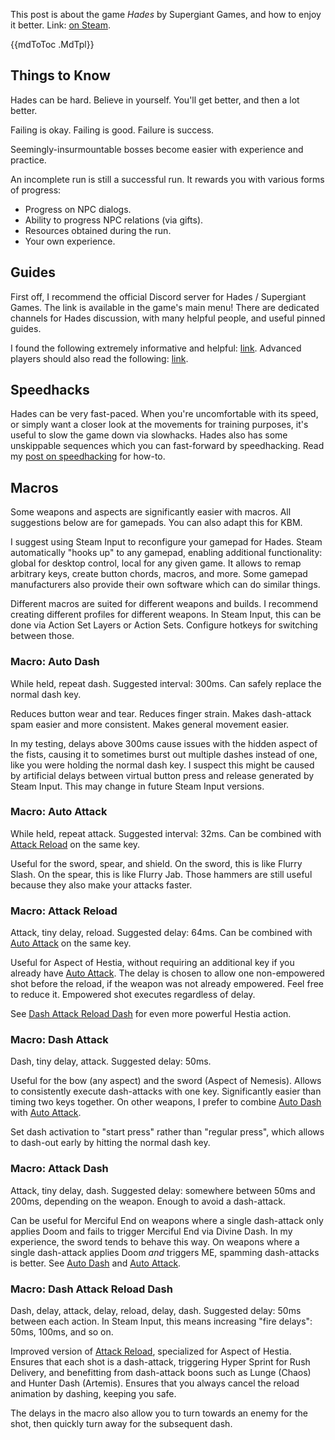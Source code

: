This post is about the game _Hades_ by Supergiant Games, and how to enjoy it better. Link: [on Steam](https://store.steampowered.com/app/1145360).

{{mdToToc .MdTpl}}

## Things to Know

Hades can be hard. Believe in yourself. You'll get better, and then a lot better.

Failing is okay. Failing is good. Failure is success.

Seemingly-insurmountable bosses become easier with experience and practice.

An incomplete run is still a successful run. It rewards you with various forms of progress:

* Progress on NPC dialogs.
* Ability to progress NPC relations (via gifts).
* Resources obtained during the run.
* Your own experience.

## Guides

First off, I recommend the official Discord server for Hades / Supergiant Games. The link is available in the game's main menu! There are dedicated channels for Hades discussion, with many helpful people, and useful pinned guides.

I found the following extremely informative and helpful: [link](https://www.leereamsnyder.com/blog/hades-build-guide). Advanced players should also read the following: [link](https://docs.google.com/document/d/16_JXPaAt8fegie6Ss2x5tVeaR-FzoFlIgp0etd3yLHI).

## Speedhacks

Hades can be very fast-paced. When you're uncomfortable with its speed, or simply want a closer look at the movements for training purposes, it's useful to slow the game down via slowhacks. Hades also has some unskippable sequences which you can fast-forward by speedhacking. Read my [post on speedhacking](/posts/speed) for how-to.

## Macros

Some weapons and aspects are significantly easier with macros. All suggestions below are for gamepads. You can also adapt this for KBM.

I suggest using Steam Input to reconfigure your gamepad for Hades. Steam automatically "hooks up" to any gamepad, enabling additional functionality: global for desktop control, local for any given game. It allows to remap arbitrary keys, create button chords, macros, and more. Some gamepad manufacturers also provide their own software which can do similar things.

Different macros are suited for different weapons and builds. I recommend creating different profiles for different weapons. In Steam Input, this can be done via Action Set Layers or Action Sets. Configure hotkeys for switching between those.

### Macro: Auto Dash

While held, repeat dash. Suggested interval: 300ms. Can safely replace the normal dash key.

Reduces button wear and tear. Reduces finger strain. Makes dash-attack spam easier and more consistent. Makes general movement easier.

In my testing, delays above 300ms cause issues with the hidden aspect of the fists, causing it to sometimes burst out multiple dashes instead of one, like you were holding the normal dash key. I suspect this might be caused by artificial delays between virtual button press and release generated by Steam Input. This may change in future Steam Input versions.

### Macro: Auto Attack

While held, repeat attack. Suggested interval: 32ms. Can be combined with [Attack Reload](#macro-attack-reload) on the same key.

Useful for the sword, spear, and shield. On the sword, this is like Flurry Slash. On the spear, this is like Flurry Jab. Those hammers are still useful because they also make your attacks faster.

### Macro: Attack Reload

Attack, tiny delay, reload. Suggested delay: 64ms. Can be combined with [Auto Attack](#macro-auto-attack) on the same key.

Useful for Aspect of Hestia, without requiring an additional key if you already have [Auto Attack](#macro-auto-attack). The delay is chosen to allow one non-empowered shot before the reload, if the weapon was not already empowered. Feel free to reduce it. Empowered shot executes regardless of delay.

See [Dash Attack Reload Dash](#macro-dash-attack-reload-dash) for even more powerful Hestia action.

### Macro: Dash Attack

Dash, tiny delay, attack. Suggested delay: 50ms.

Useful for the bow (any aspect) and the sword (Aspect of Nemesis). Allows to consistently execute dash-attacks with one key. Significantly easier than timing two keys together. On other weapons, I prefer to combine [Auto Dash](#macro-auto-dash) with [Auto Attack](#macro-auto-attack).

Set dash activation to "start press" rather than "regular press", which allows to dash-out early by hitting the normal dash key.

### Macro: Attack Dash

Attack, tiny delay, dash. Suggested delay: somewhere between 50ms and 200ms, depending on the weapon. Enough to avoid a dash-attack.

Can be useful for Merciful End on weapons where a single dash-attack only applies Doom and fails to trigger Merciful End via Divine Dash. In my experience, the sword tends to behave this way. On weapons where a single dash-attack applies Doom _and_ triggers ME, spamming dash-attacks is better. See [Auto Dash](#macro-auto-dash) and [Auto Attack](#macro-auto-attack).

### Macro: Dash Attack Reload Dash

Dash, delay, attack, delay, reload, delay, dash. Suggested delay: 50ms between each action. In Steam Input, this means increasing "fire delays": 50ms, 100ms, and so on.

Improved version of [Attack Reload](#macro-attack-reload), specialized for Aspect of Hestia. Ensures that each shot is a dash-attack, triggering Hyper Sprint for Rush Delivery, and benefitting from dash-attack boons such as Lunge (Chaos) and Hunter Dash (Artemis). Ensures that you always cancel the reload animation by dashing, keeping you safe.

The delays in the macro also allow you to turn towards an enemy for the shot, then quickly turn away for the subsequent dash.
